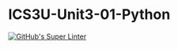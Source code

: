 # ICS3U-Unit3-01-Python

[![GitHub's Super Linter](https://github.com/Miguel-Santacruz/ICS3U-Unit3-01-Python/workflows/GitHub's%20Super%20Linter/badge.svg)](https://github.com/Miguel-Santacruz/ICS3U-Unit3-01-Python/actions)
